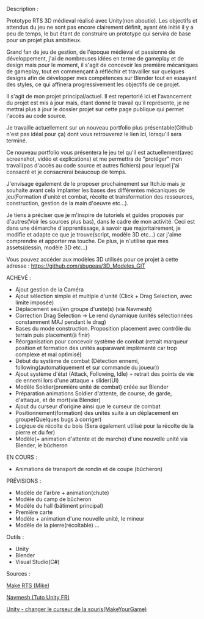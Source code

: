 Description : 

Prototype RTS 3D médieval réalisé avec Unity(non aboutie). Les objectifs et attendus du jeu ne sont pas encore clairement définit, ayant été initié il y a peu de temps, le but étant de construire un prototype qui servira de base pour un projet plus ambitieux.

Grand fan de jeu de gestion, de l'époque médiéval et passionné de développement, j'ai de nombreuses idées en terme de gameplay et de design mais pour le moment, il s'agit de concevoir les première mécaniques de gameplay, 
tout en commençant à réfléchir et travailler sur quelques designs afin de développer mes compétences sur Blender tout en essayant des styles, ce qui affinera progressivement les objectifs de ce projet.

Il s'agit de mon projet principal/actuel. Il est repertorié ici et l'avancement du projet est mis à jour mais, étant donné le travail qu'il représente, je ne mettrai plus à jour le dossier projet sur cette page publique qui permet l'accès au code source. 

Je travaille actuellement sur un nouveau portfolio plus présentable(Github n'est pas idéal pour ça) dont vous retrouverez le lien ici, lorsqu'il sera terminé.

Ce nouveau portfolio vous présentera le jeu tel qu'il est actuellement(avec screenshot, vidéo et explications) et me permettra de "protéger" mon travail(pas d'accès au code source et autres fichiers) pour lequel j'ai consacré et je consacrerai beaucoup de temps.

J'envisage également de le proposer prochainement sur Itch.io  mais je souhaite avant cela implanter les bases des différentes mécaniques de jeu(Formation d'unité et combat, récolte et transformation des ressources, construction, gestion de la main d'oeuvre etc...).

Je tiens à préciser que je m'inspire de tutoriels et guides proposés par d'autres(Voir les sources plus bas), dans le cadre de mon activité. Ceci est dans une démarche d'apprentissage, à savoir que majoritairement, je modifie et adapte ce que je trouve(script, modèle 3D etc...) car j'aime comprendre et apporter ma touche. 
De plus, je n'utilise que mes assets(dessin, modèle 3D etc...)

Vous pouvez accéder aux modèles 3D utilisés pour ce projet à cette adresse : https://github.com/sbugeas/3D_Modeles_GIT



ACHEVÉ :

- Ajout gestion de la Caméra
- Ajout sélection simple et multiple d'unité (Click + Drag Selection, avec limite imposée)
- Déplacement seul/en groupe d'unité(s) (via Navmesh)
- Correction Drag Selection -> Le rend dynamique (unités sélectionnées constamment MAJ pendant le drag)
- Bases du mode construction. Proposition placement avec contrôle du terrain puis placement(à finir)
- Réorganisation pour concevoir système de combat (retrait marqueur position et formation des unités auparavant implémenté car trop complexe et mal optimisé)
- Début du système de combat (Détection ennemi, following(automatiquement et sur commande du joueur))
- Ajout système d'état (Attack, Following, Idle) + retrait des points de vie de ennemi lors d'une attaque + slider(UI)
- Modèle Soldier(première unité de combat) créée sur Blender
- Préparation animations Soldier d'attente, de course, de garde, d'attaque, et de mort(via Blender)
- Ajout du curseur d'origine ainsi que le curseur de combat
- Positionnement(formation) des unités suite à un déplacement en groupe(Quelques bugs à corriger)
- Logique de récolte du bois (Sera également utilisé pour la récolte de la pierre et du fer)
- Modèle(+ animation d'attente et de marche) d'une nouvelle unité via Blender, le bûcheron

EN COURS :
- Animations de transport de rondin et de coupe (bûcheron)

PRÉVISIONS :
- Modèle de l'arbre + animation(chute)
- Modèle du camp de bûcheron
- Modèle du hall (bâtiment principal)
- Première carte
- Modèle + animation d'une nouvelle unité, le mineur
- Modèle de la pierre(récoltable)
...

Outils :

- Unity
- Blender
- Visual Studio(C#)


Sources :

[Make RTS (Mike)](https://www.youtube.com/watch?v=-GfdKB_7mrY&list=PLtLToKUhgzwkCRQ9YAOtUIDbDQN5XXVAs)

[Navmesh (Tuto Unity FR)](https://www.youtube.com/watch?v=qOQVxPQ-C5Y&t=489s)

[Unity - changer le curseur de la souris(MakeYourGame)](https://www.youtube.com/watch?v=qifz_CXe4CQ&t=321s)

